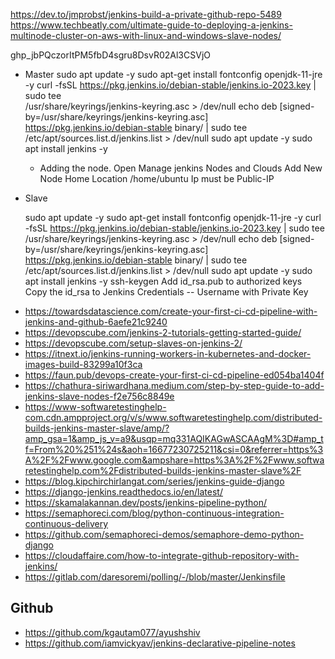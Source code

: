 https://dev.to/jmprobst/jenkins-build-a-private-github-repo-5489
https://www.techbeatly.com/ultimate-guide-to-deploying-a-jenkins-multinode-cluster-on-aws-with-linux-and-windows-slave-nodes/



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


* Master
    sudo apt update -y
    sudo apt-get install fontconfig openjdk-11-jre -y
    curl -fsSL https://pkg.jenkins.io/debian-stable/jenkins.io-2023.key | sudo tee \
    /usr/share/keyrings/jenkins-keyring.asc > /dev/null
    echo deb [signed-by=/usr/share/keyrings/jenkins-keyring.asc] \
    https://pkg.jenkins.io/debian-stable binary/ | sudo tee \
    /etc/apt/sources.list.d/jenkins.list > /dev/null
    sudo apt update -y
    sudo apt install jenkins -y
    
    + Adding the node.
        Open Manage jenkins
        Nodes and Clouds
        Add New Node
        Home Location /home/ubuntu
        Ip must be Public-IP
        


    



* Slave

    sudo apt update -y
    sudo apt-get install fontconfig openjdk-11-jre -y
    curl -fsSL https://pkg.jenkins.io/debian-stable/jenkins.io-2023.key | sudo tee \
    /usr/share/keyrings/jenkins-keyring.asc > /dev/null
    echo deb [signed-by=/usr/share/keyrings/jenkins-keyring.asc] \
    https://pkg.jenkins.io/debian-stable binary/ | sudo tee \
    /etc/apt/sources.list.d/jenkins.list > /dev/null
    sudo apt update -y
    sudo apt install jenkins -y
    ssh-keygen
    Add id_rsa.pub to authorized keys
    Copy the id_rsa to Jenkins Credentials -- Username with Private Key



- https://towardsdatascience.com/create-your-first-ci-cd-pipeline-with-jenkins-and-github-6aefe21c9240
- https://devopscube.com/jenkins-2-tutorials-getting-started-guide/
- https://devopscube.com/setup-slaves-on-jenkins-2/
- https://itnext.io/jenkins-running-workers-in-kubernetes-and-docker-images-build-83299a10f3ca
- https://faun.pub/devops-create-your-first-ci-cd-pipeline-ed054ba1404f
- https://chathura-siriwardhana.medium.com/step-by-step-guide-to-add-jenkins-slave-nodes-f2e756c8849e
- https://www-softwaretestinghelp-com.cdn.ampproject.org/v/s/www.softwaretestinghelp.com/distributed-builds-jenkins-master-slave/amp/?amp_gsa=1&amp_js_v=a9&usqp=mq331AQIKAGwASCAAgM%3D#amp_tf=From%20%251%24s&aoh=16677230725211&csi=0&referrer=https%3A%2F%2Fwww.google.com&ampshare=https%3A%2F%2Fwww.softwaretestinghelp.com%2Fdistributed-builds-jenkins-master-slave%2F
- https://blog.kipchirchirlangat.com/series/jenkins-guide-django
- https://django-jenkins.readthedocs.io/en/latest/
- https://skamalakannan.dev/posts/jenkins-pipeline-python/
- https://semaphoreci.com/blog/python-continuous-integration-continuous-delivery
- https://github.com/semaphoreci-demos/semaphore-demo-python-django
- https://cloudaffaire.com/how-to-integrate-github-repository-with-jenkins/
- https://gitlab.com/daresoremi/polling/-/blob/master/Jenkinsfile

## Github

+ https://github.com/kgautam077/ayushshiv
+ https://github.com/iamvickyav/jenkins-declarative-pipeline-notes


